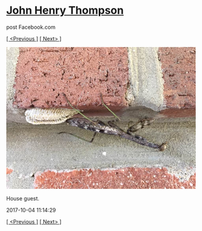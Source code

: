 # [John Henry Thompson](../README.md)
post Facebook.com

[[ <Previous ]](2017-10-04-2.md) [[ Next> ]](2017-10-03-1.md)

[![](../media/2017-10-04/Timeline-Photos-House-guest.jpg)](../README.md)

House guest.

2017-10-04 11:14:29

[[ <Previous ]](2017-10-04-2.md) [[ Next> ]](2017-10-03-1.md)